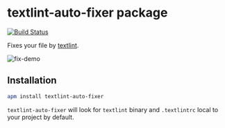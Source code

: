 # textlint-auto-fixer package

[![Build Status](https://travis-ci.org/uraway/textlint-auto-fixer.svg?branch=master)](https://travis-ci.org/uraway/textlint-auto-fixer)

Fixes your file by [textlint](https://textlint.github.io/).

![fix-demo](https://cloud.githubusercontent.com/assets/15242484/16922478/a222fcea-4d50-11e6-9095-adec0e7bd945.gif)

## Installation

```bash
apm install textlint-auto-fixer
```

`textlint-auto-fixer` will look for `textlint` binary and `.textlintrc` local to your project by default.
